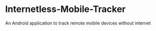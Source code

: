 # Internetless-Mobile-Tracker
An Android application to track remote mobile devices without internet
